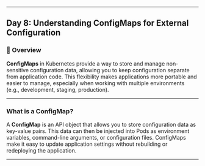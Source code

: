 ﻿---

## Day 8: Understanding ConfigMaps for External Configuration

### 📘 Overview

**ConfigMaps** in Kubernetes provide a way to store and manage non-sensitive configuration data, allowing you to keep configuration separate from application code. This flexibility makes applications more portable and easier to manage, especially when working with multiple environments (e.g., development, staging, production).

---

### What is a ConfigMap?

A **ConfigMap** is an API object that allows you to store configuration data as key-value pairs. This data can then be injected into Pods as environment variables, command-line arguments, or configuration files. ConfigMaps make it easy to update application settings without rebuilding or redeploying the application.

---


